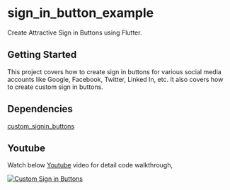 # sign_in_button_example

Create Attractive Sign in Buttons using Flutter.

## Getting Started

This project covers how to create sign in buttons for various social media accounts like Google, Facebook, Twitter, Linked In, etc. It also covers how to create custom sign in buttons.

## Dependencies

[custom_signin_buttons](https://pub.dev/packages/custom_signin_buttons)

## Youtube

Watch below [Youtube](https://www.youtube.com/watch?v=xSNu-1nKNEQ) video for detail code walkthrough,

[![Custom Sign in Buttons](https://img.youtube.com/vi/xSNu-1nKNEQ/0.jpg)](https://www.youtube.com/watch?v=xSNu-1nKNEQ)

